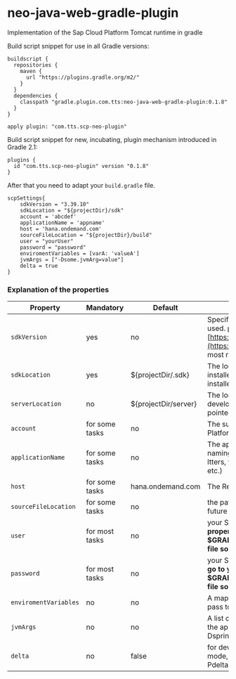 # neo-java-web-gradle-plugin
Implementation of the Sap Cloud Platform Tomcat runtime in gradle

Build script snippet for use in all Gradle versions:

```
buildscript {
  repositories {
    maven {
      url "https://plugins.gradle.org/m2/"
    }
  }
  dependencies {
    classpath "gradle.plugin.com.tts:neo-java-web-gradle-plugin:0.1.8"
  }
}

apply plugin: "com.tts.scp-neo-plugin"
```

Build script snippet for new, incubating, plugin mechanism introduced in Gradle 2.1:

```
plugins {
  id "com.tts.scp-neo-plugin" version "0.1.8"
}
```
After that you need to adapt your `build.gradle` file.

```
scpSettings{
    sdkVersion = "3.39.10"
    sdkLocation = "${projectDir}/sdk"
    account = 'abcdef'
    applicationName = 'appname'
    host = 'hana.ondemand.com'
    sourceFileLocation = "${projectDir}/build"
    user = "yourUser"
    password = "password"
    enviromentVariables = [varA: 'valueA']
    jvmArgs = ["-Dsome.jvmArg=value"]
    delta = true
}
```

### Explanation of the properties



| Property | Mandatory | Default | Description |
| --- | --- | --- | --- |
|`sdkVersion`|yes|no|Specifies the version which should be used. please check [https://tools.hana.ondemand.com](https://tools.hana.ondemand.com) for most recent version|
|`sdkLocation`|yes|${projectDir/.sdk}|The location where the sdk should be installed, can be pointed to an already installed location|
|`serverLocation`|no|${projectDir/server}|The location where the server for local development should be installed, can be pointed to an already installed location|
|`account`|for some tasks|no|The sub/account name of the Sap Cloud Platform account|
|`applicationName`|for some tasks|no| The application name, please be aware of naming convention of the Scp(only smal ltters, without spaces, dashes, underscore etc.)|
|`host`|for some tasks|hana.ondemand.com|The Region host of your Scp account|
|`sourceFileLocation`|for some tasks|no|the path of the war file, will be defaulted in future versions|
|`user`|for most tasks|no|your Scp username or mail adress. **This property should go to your $GRADLE_USER_HOME/gradle.properties file so it doesn't end up on your SCM**|
|`password`|for most tasks|no|your Scp password. **This property should go to your $GRADLE_USER_HOME/gradle.properties file so it doesn't end up on your SCM**|
|`enviromentVariables`|no|no|A map of enviroment variables you like to pass to the application|
|`jvmArgs`|no|no|A list of jvm Arguments you like to pass to the application, e.g. "-Dspring.profiles.active=someProfile"|
|`delta`|no|false|for development only, you deploy in delta mode, can be passed via commandline -Pdelta=true|
